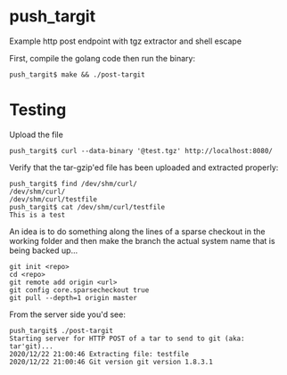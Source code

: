 # push_targit
Example http post endpoint with tgz extractor and shell escape

First, compile the golang code then run the binary:
```
push_targit$ make && ./post-targit
```

# Testing
Upload the file
```
push_targit$ curl --data-binary '@test.tgz' http://localhost:8080/
```
Verify that the tar-gzip'ed file has been uploaded and extracted properly:
```
push_targit$ find /dev/shm/curl/
/dev/shm/curl/
/dev/shm/curl/testfile
push_targit$ cat /dev/shm/curl/testfile
This is a test

```

An idea is to do something along the lines of a sparse checkout in the working folder
and then make the branch the actual system name that is being backed up...
```
git init <repo>
cd <repo>
git remote add origin <url>
git config core.sparsecheckout true
git pull --depth=1 origin master
```

From the server side you'd see:
```
push_targit$ ./post-targit
Starting server for HTTP POST of a tar to send to git (aka: tar'git)...
2020/12/22 21:00:46 Extracting file: testfile
2020/12/22 21:00:46 Git version git version 1.8.3.1

```
